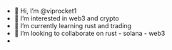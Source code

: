 - 👋 Hi, I’m @viprocket1
- 👀 I’m interested in web3 and crypto
- 🌱 I’m currently learning rust and trading 
- 💞️ I’m looking to collaborate on rust - solana - web3
- 

<!---
viprocket1/viprocket1 is a ✨ special ✨ repository because its `README.md` (this file) appears on your GitHub profile.
You can click the Preview link to take a look at your changes.
--->
